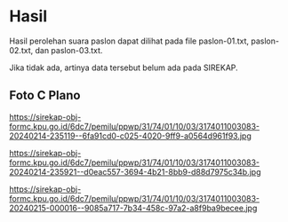 # Hasil

Hasil perolehan suara paslon dapat dilihat pada file paslon-01.txt, paslon-02.txt, dan paslon-03.txt.

Jika tidak ada, artinya data tersebut belum ada pada SIREKAP.

## Foto C Plano

https://sirekap-obj-formc.kpu.go.id/6dc7/pemilu/ppwp/31/74/01/10/03/3174011003083-20240214-235119--6fa91cd0-c025-4020-9ff9-a0564d961f93.jpg

https://sirekap-obj-formc.kpu.go.id/6dc7/pemilu/ppwp/31/74/01/10/03/3174011003083-20240214-235921--d0eac557-3694-4b21-8bb9-d88d7975c34b.jpg

https://sirekap-obj-formc.kpu.go.id/6dc7/pemilu/ppwp/31/74/01/10/03/3174011003083-20240215-000016--9085a717-7b34-458c-97a2-a8f9ba9becee.jpg

